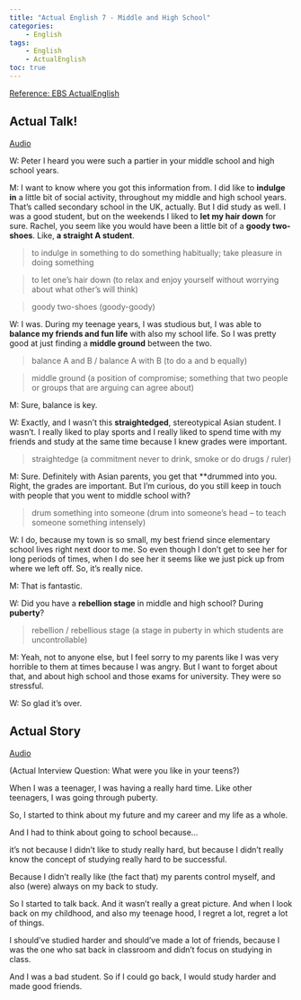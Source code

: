 ```yaml
---
title: "Actual English 7 - Middle and High School"
categories:
    - English
tags:
    - English
    - ActualEnglish
toc: true
---
```


[Reference: EBS ActualEnglish](http://home.ebse.co.kr/actualenglish/)

## Actual Talk!
[Audio](https://my.pcloud.com/publink/show?code=XZ354x7ZLVthCR9e0yYEr0JKFy7TeV97d44V)

W: Peter I heard you were such a partier in your middle school and high school years.

M: I want to know where you got this information from. I did like to **indulge in** a little bit of social activity, throughout my middle and high school years. That’s called secondary school in the UK, actually. But I did study as well. I was a good student, but on the weekends I liked to **let my hair down** for sure. Rachel, you seem like you would have been a little bit of a **goody two-shoes**. Like, **a straight A student**.

> to indulge in something       to do something habitually; take pleasure in doing something

> to let one’s hair down    (to relax and enjoy yourself without worrying about what other’s will think)

> goody two-shoes (goody-goody) 

W: I was. During my teenage years, I was studious but, I was able to **balance my friends and fun life** with also my school life. So I was pretty good at just finding a **middle ground** between the two.

> balance A and B / balance A with B       (to do a and b equally)

> middle ground    (a position of compromise; something that two people or groups that are arguing can agree about)

M: Sure, balance is key.

W: Exactly, and I wasn’t this **straightedged**, stereotypical Asian student. I wasn’t. I really liked to play sports and I really liked to spend time with my friends and study at the same time because I knew grades were important.

> straightedge       (a commitment never to drink, smoke or do drugs / ruler)

M: Sure. Definitely with Asian parents, you get that **drummed into you. Right, the grades are important. But I’m curious, do you still keep in touch with people that you went to middle school with?

> drum something into someone    (drum into someone’s head – to teach someone something intensely)

W: I do, because my town is so small, my best friend since elementary school lives right next door to me. So even though I don’t get to see her for long periods of times, when I do see her it seems like we just pick up from where we left off. So, it’s really nice.

M: That is fantastic.

W: Did you have a **rebellion stage** in middle and high school? During **puberty**?

> rebellion / rebellious stage    (a stage in puberty in which students are uncontrollable)

M: Yeah, not to anyone else, but I feel sorry to my parents like I was very horrible to them at times because I was angry. But I want to forget about that, and about high school and those exams for university. They were so stressful.

W: So glad it’s over.


## Actual Story
[Audio](https://my.pcloud.com/publink/show?code=XZN54x7ZEzwOKXIYDwYFhI4UT8Hna8F99RM7)

(Actual Interview Question: What were you like in your teens?)

When I was a teenager, I was having a really hard time. Like other teenagers, I was going through puberty.

So, I started to think about my future and my career and my life as a whole.

And I had to think about going to school because…

it’s not because I didn’t like to study really hard, but because I didn’t really know the concept of studying really hard to be successful.

Because I didn’t really like (the fact that) my parents control myself, and also (were) always on my back to study.

So I started to talk back. And it wasn’t really a great picture. And when I look back on my childhood, and also my teenage hood, I regret a lot, regret a lot of things.

I should’ve studied harder and should’ve made a lot of friends, because I was the one who sat back in classroom and didn’t focus on studying in class.

And I was a bad student. So if I could go back, I would study harder and made good friends.
